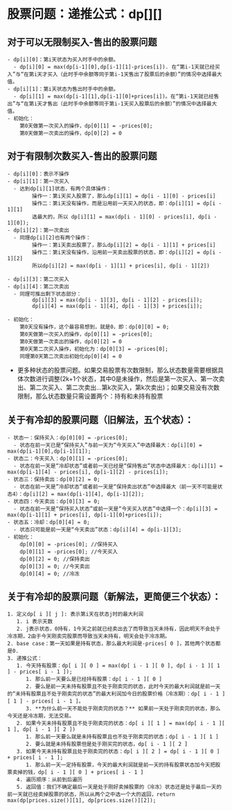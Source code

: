 # 股票问题：递推公式：dp[][]
## 对于可以无限制买入-售出的股票问题
    - dp[i][0]：第i天状态为买入时手中的余额。
      - dp[i][0] = max(dp[i-1][0],dp[i-1][1]-prices[i]). 在“第i-1天就已经买入”与“在第i天才买入（此时手中余额等同于第i-1天售出了股票后的余额）”的情况中选择最大值。
    - dp[i][1]：第i天状态为售出时手中的余额。
      - dp[i][1] = max(dp[i-1][1],dp[i-1][0]+prices[i])。在“第i-1天就已经售出”与“在第i天才售出（此时手中余额等同于第i-1天买入股票后的余额）”的情况中选择最大值。
    - 初始化：  
        第0天做第⼀次买⼊的操作，dp[0][1] = -prices[0];  
        第0天做第⼀次卖出的操作，dp[0][2] = 0   

## 对于有限制次数买入-售出的股票问题
    - dp[i][0]：表示不操作
    - dp[i][1]：第⼀次买⼊
      - 达到dp[i][1]状态，有两个具体操作：  
            操作⼀：第i天买⼊股票了，那么dp[i][1] = dp[i - 1][0] - prices[i]  
            操作⼆：第i天没有操作，⽽是沿⽤前⼀天买⼊的状态，即：dp[i][1] = dp[i - 1][1]  
            选最⼤的，所以 dp[i][1] = max(dp[i - 1][0] - prices[i], dp[i - 1][0]);
    - dp[i][2]：第⼀次卖出
      - 同理dp[i][2]也有两个操作：  
            操作⼀：第i天卖出股票了，那么dp[i][2] = dp[i - 1][1] + prices[i]  
            操作⼆：第i天没有操作，沿⽤前⼀天卖出股票的状态，即：dp[i][2] = dp[i - 1][2]  
            所以dp[i][2] = max(dp[i - 1][1] + prices[i], dp[i - 1][2])

    - dp[i][3]：第二次买⼊
    - dp[i][4]：第二次卖出
      - 同理可推出剩下状态部分：  
            dp[i][3] = max(dp[i - 1][3], dp[i - 1][2] - prices[i]);  
            dp[i][4] = max(dp[i - 1][4], dp[i - 1][3] + prices[i]);
    
    - 初始化：
        第0天没有操作，这个最容易想到，就是0，即：dp[0][0] = 0;  
        第0天做第⼀次买⼊的操作，dp[0][1] = -prices[0];  
        第0天做第⼀次卖出的操作，dp[0][2] = 0  
        第0天第⼆次买⼊操作，初始化为：dp[0][3] = -prices[0];  
        同理第0天第⼆次卖出初始化dp[0][4] = 0
- 更多种状态的股票问题。如果交易股票有次数限制，那么状态数量需要根据具体次数进行调整(2k+1个状态，其中0是未操作，然后是第一次买入、第一次卖出、第二次买入、第二次卖出...第k次买入，第k次卖出)；如果交易没有次数限制，那么状态数量只需设置两个：持有和未持有股票

## 关于有冷却的股票问题（旧解法，五个状态）：

    - 状态一：保持买入：dp[0][0] = -prices[0]; 
      - 状态在前一天已是“保持买入”与前一天为“今天买入”中选择最大：dp[i][0] = max(dp[i-1][0],dp[i-1][1]);
    - 状态二：今天买入：dp[0][1] = -prices[0]; 
      - 状态在前一天是“冷却状态”或者前一天已经是“保持售出”状态中选择最大：dp[i][1] = max(dp[i-1][4] - prices[i], dp[i-1][2] - prices[i]);
    - 状态三：保持卖出：dp[0][2] = 0; 
      - 状态在前一天是”冷却状态”或者前一天是“保持卖出状态”中选择最大（前一天不可能是状态4）：dp[i][2] = max(dp[i-1][4], dp[i-1][2]);
    - 状态四：今天卖出：dp[0][3] = 0; 
      - 状态在前一天是“保持买入状态”或前一天是“今天买入状态”中选择一个：dp[i][3] = max(dp[i-1][1] + prices[i], dp[i-1][0]+prices[i]);
    - 状态五：冷却：dp[0][4] = 0; 
      - 状态只可能是前一天是“今天卖出”状态：dp[i][4] = dp[i-1][3];
    - 初始化：  
        dp[0][0] = -prices[0]; //保持买入  
        dp[0][1] = -prices[0]; //今天买入  
        dp[0][2] = 0; //保持卖出  
        dp[0][3] = 0; //今天卖出  
        dp[0][4] = 0; //冷冻

## 关于有冷却的股票问题（新解法，更简便三个状态）：        
```
1. 定义dp[ i ][ j ]: 表示第i天在状态j时的最大利润
   1. i 表示天数
   2. j表示状态，0持有，1今天之前就已经卖出去了而导致当天未持有，因此明天不会处于冷冻期，2由于今天刚卖完股票而导致当天未持有，明天会处于冷冻期。
2. base case：第一天如果是持有状态，那么最大利润是-prices[ 0 ]，其他两个状态都是0.
3. 递推公式：
   1. 今天持有股票：dp[ i ][ 0 ] = max(dp[ i - 1 ][ 0 ], dp[ i - 1 ][ 1 ] - prices[ i - 1 ]);
      1. 那么前一天要么是已经持有股票：dp[ i - 1 ][ 0 ]
      2. 要么是前一天未持有股票且不处于刚卖完的状态，此时今天的最大利润就是前一天的“未持有股票且不处于刚卖完的状态”的最大利润加今日的股票价格（冷冻期）：dp[ i - 1 ][ 1 ] - prices[ i - 1 ]。
      3. **为什么前一天不能处于刚卖完的状态？** 如果前一天处于刚卖完的状态，那么今天还是冷冻期，无法交易。
   2. 如果今天未持有股票且不处于刚卖完的状态：dp[ i ][ 1 ] = max(dp[ i - 1 ][ 1 ], dp[ i - 1 ][ 2 ])
      1. 那么前一天要么就是未持有股票且也不处于刚卖完的状态；dp[ i - 1 ][ 1 ]
      2. 要么就是未持有股票但是处于刚买完的状态，dp[ i - 1 ][ 2 ]
   3. 如果今天未持有股票且处于刚卖完的状态：dp[ i ][ 2 ] = dp[ i - 1 ][ 0 ] + prices[ i - 1 ];
      1. 那么前一天一定持有股票，今天的最大利润就是前一天的持有股票状态加今天把股票卖掉的钱，dp[ i - 1 ][ 0 ] + prices[ i - 1 ]
   4. 遍历顺序：从前到后遍历
   5. 返回值：我们不确定最后一天是处于刚好卖掉股票的（冷冻）状态还是处于最后一天的前一天就已经卖掉股票的状态，所以从两个之中选一个大的返回，return max(dp[prices.size()][1], dp[prices.size()][2]);
```
    
            
            
            
        